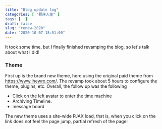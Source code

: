 ```yaml
---
title: "Blog update log"
categories: [ "程序人生" ]
tags: [  ]
draft: false
slug: "renew-2020"
date: "2020-10-07 18:51:00"
---
```


It took some time, but I finally finished revamping the blog, so let's talk about what I did!

### Theme
First up is the brand new theme, here using the original paid theme from https://www.ihewro.com/.
The revamp took about 5 hours to configure the theme, plugins, etc.
Overall, the follow up was the following

 - Click on the left avatar to enter the time machine
 - Archiving Timeline.
 - message board

The new theme uses a site-wide PJAX load, that is, when you click on the link does not feel the page jump, partial refresh of the page!